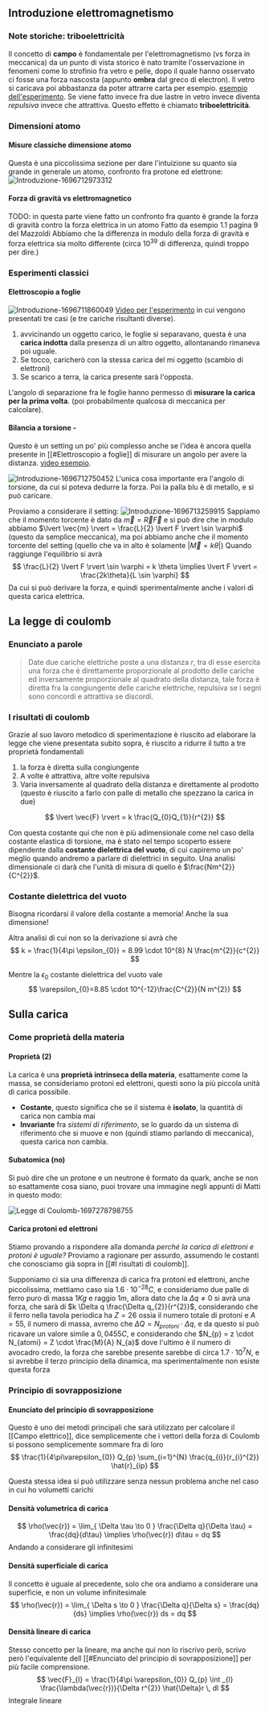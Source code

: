 ## Introduzione elettromagnetismo

### Note storiche: triboelettricità

Il concetto di **campo** è fondamentale per l'elettromagnetismo (vs forza in meccanica)
da un punto di vista storico è nato tramite l'osservazione in fenomeni come lo strofinio fra vetro e pelle, dopo il quale hanno osservato ci fosse una forza nascosta (appunto **ombra** dal greco di electron).
Il vetro si caricava poi abbastanza da poter attrarre carta per esempio. [esempio dell'esperimento](https://youtu.be/iHBNWiHJaQQ?si=0GPKmcE2Oeh69zXj).  Se viene fatto invece fra due lastre in vetro invece diventa *repulsiva* invece che attrattiva.
Questo effetto è chiamato **triboelettricità**.

### Dimensioni atomo
#### Misure classiche dimensione atomo 
Questa è una piccolissima sezione per dare l'intuizione su quanto sia grande in generale un atomo, confronto fra protone ed elettrone:
![Introduzione-1696712973312](images/introduzione-1696712973312.jpeg)
#### Forza di gravità vs elettromagnetico 
TODO: in questa parte viene fatto un confronto fra quanto è grande la forza di gravità contro la forza elettrica in un atomo
Fatto da esempio 1.1 pagina 9 del Mazzoldi
Abbiamo che la differenza in modulo della forza di gravità e forza elettrica sia molto differente (circa $10^{39}$ di differenza, quindi troppo per dire.)
### Esperimenti classici
#### Elettroscopio a foglie 
![Introduzione-1696711860049](images/introduzione-1696711860049.jpeg)
[Video per l'esperimento](https://youtu.be/XXVUuW5F0xU?si=eKnTMxnoIitJdTB_) in cui vengono presentati tre casi (e tre cariche risultanti diverse).

1. avvicinando un oggetto carico, le foglie si separavano, questa è una **carica indotta** dalla presenza di un altro oggetto, allontanando rimaneva poi uguale.
2. Se tocco, caricherò con la stessa carica del mi oggetto (scambio di elettroni)
3. Se scarico a terra, la carica presente sarà l'opposta.

L'angolo di separazione fra le foglie hanno permesso di **misurare la carica per la prima volta**. (poi probabilmente qualcosa di meccanica per calcolare).

#### Bilancia a torsione -
Questo è un setting un po' più complesso anche se l'idea è ancora quella presente in [[#Elettroscopio a foglie]] di misurare un angolo per avere la distanza.
[video esempio](https://youtu.be/FYSTGX-F1GM?si=PLB61tg1ljz-XbRb).

![Introduzione-1696712750452](images/introduzione-1696712750452.jpeg)
L'unica cosa importante era l'angolo di torsione, da cui si poteva dedurre la forza.
Poi la palla blu è di metallo, e si può caricare.

Proviamo a considerare il setting:
![Introduzione-1696713259915](images/introduzione-1696713259915.jpeg)
Sappiamo che il momento torcente è dato da $\vec{m} = \vec{R}\vec{F}$ e si può dire che in modulo abbiamo $\lvert \vec{m} \rvert = \frac{L}{2} \lvert F \rvert \sin \varphi$ (questo da semplice meccanica), ma poi abbiamo anche che il momento torcente del setting (quello che va in alto è solamente $\lvert \vec{M} = k \theta \rvert$) Quando raggiunge l'equilibrio si avrà
$$
\frac{L}{2} \lvert F \rvert \sin \varphi = k \theta \implies \lvert F \rvert = \frac{2k\theta}{L \sin \varphi}
$$
Da cui si può derivare la forza, e quindi sperimentalmente anche i valori di questa carica elettrica.

## La legge di coulomb
### Enunciato a parole 
> Date due cariche elettriche poste a una distanza $r$, tra di esse esercita una forza che è direttamente proporzionale al prodotto delle cariche ed inversamente proporzionale al quadrato della distanza, tale forza è diretta fra la congiungente delle cariche elettriche, repulsiva se i segni sono concordi e attrattiva se discordi.

### I risultati di coulomb 
Grazie al suo lavoro metodico di sperimentazione è riuscito ad elaborare la legge che viene presentata subito sopra, è riuscito a ridurre il tutto a tre proprietà fondamentali
1. la forza è diretta sulla congiungente
2. A volte è attrattiva, altre volte repulsiva
3. Varia inversamente al quadrato della distanza e direttamente al prodotto (questo è riuscito a farlo con palle di metallo che spezzano la carica in due)

$$
\lvert \vec{F} \rvert = k \frac{Q_{0}Q_{1}}{r^{2}}
$$

Con questa costante qui che non è più adimensionale come nel caso della costante elastica di torsione, ma è stato nel tempo scoperto essere dipendente dalla **costante dielettrica del vuoto**, di cui capiremo un po' meglio quando andremo a parlare di dielettrici in seguito.
Una analisi dimensionale ci darà che l'unità di misura di quello è $\frac{Nm^{2}}{C^{2}}$.

### Costante dielettrica del vuoto 
Bisogna ricordarsi il valore della costante a memoria! Anche la sua dimensione!

Altra analisi di cui non so la derivazione si avrà che 
$$
k = \frac{1}{4\pi \epsilon_{0}} = 8.99 \cdot 10^{8} N \frac{m^{2}}{c^{2}}
$$

Mentre la $\epsilon_{0}$ costante dielettrica del vuoto vale
$$
\varepsilon_{0}=8.85 \cdot 10^{-12}\frac{C^{2}}{N m^{2}}
$$


## Sulla carica

### Come proprietà della materia
#### Proprietà (2) 
La carica è una **proprietà intrinseca della materia**, esattamente come la massa, se consideriamo protoni ed elettroni, questi sono la più piccola unità di carica possibile.

- **Costante**, questo significa che se il sistema è **isolato**, la quantità di carica non cambia mai
- **Invariante** fra *sistemi di riferimento*, se lo guardo da un sistema di riferimento che si muove e non (quindi stiamo parlando di meccanica), questa carica non cambia.

#### Subatomica (no)
Si può dire che un protone e un neutrone è formato da quark, anche se non so esattamente cosa siano, puoi trovare una immagine negli appunti di Matti in questo modo:

![Legge di Coulomb-1697278798755](images/legge-di-coulomb-1697278798755.jpeg)


#### Carica protoni ed elettroni 
Stiamo provando a rispondere alla domanda *perché la carica di elettroni e protoni è uguale?* Proviamo a ragionare per assurdo, assumendo le costanti che conosciamo già sopra in [[#I risultati di coulomb]].

Supponiamo ci sia una differenza di carica fra protoni ed elettroni, anche piccolissima, mettiamo caso sia $1.6 \cdot 10^{-28}C$, e consideriamo due palle di ferro puro di massa $1Kg$ e raggio $1m$, allora dato che la $\Delta q \neq 0$ si avrà una forza, che sarà di $k \Delta q \frac{\Delta q_{2}}{r^{2}}$,  considerando che il ferro nella tavola periodica ha $Z=26$ ossia il numero totale di protoni e $A=55$, il numero di massa, avremo che $\Delta Q = N_{protoni}\cdot \Delta q$, e da questo si può ricavare un valore simile a $0,0455 C$, e considerando che $N_{p} = z \cdot N_{atomi} = Z \cdot \frac{M}{A} N_{a}$ dove l'ultimo è il numero di avocadro credo, la forza che sarebbe presente sarebbe di circa $1.7 \cdot 10^{7} N$, e si avrebbe il terzo principio della dinamica, ma sperimentalmente non esiste questa forza
### Principio di sovrapposizione

#### Enunciato del principio di sovrapposizione 
Questo è uno dei metodi principali che sarà utilizzato per calcolare il [[Campo elettrico]], dice semplicemente che i vettori della forza di Coulomb si possono semplicemente sommare fra di loro
$$
\frac{1}{4\pi\varepsilon_{0}} Q_{p} \sum_{i=1}^{N} \frac{q_{i}}{r_{i}^{2}} \hat{r}_{ip}
$$

Questa stessa idea si può utilizzare senza nessun problema anche nel caso in cui ho volumetti carichi

#### Densità volumetrica di carica 
$$
\rho(\vec{r}) = \lim_{ \Delta \tau \to 0 } \frac{\Delta q}{\Delta \tau} = \frac{dq}{d\tau} \implies \rho(\vec{r}) d\tau = dq
$$
Andando a considerare gli infinitesimi

#### Densità superficiale di carica 
Il concetto è uguale al precedente, solo che ora andiamo a considerare una superficie, e non un volume infinitesimale
$$
\rho(\vec{r}) = \lim_{ \Delta s \to 0 } \frac{\Delta q}{\Delta s} = \frac{dq}{ds} \implies \rho(\vec{r}) ds = dq
$$

#### Densità lineare di carica 
 
Stesso concetto per la lineare, ma anche qui non lo riscrivo però, scrivo però l'equivalente dell [[#Enunciato del principio di sovrapposizione]] per più facile comprensione.
$$
\vec{F}_{l} = \frac{1}{4\pi \varepsilon_{0}} Q_{p} \int _{l} \frac{\lambda(\vec{r})}{\Delta r^{2}} \hat{\Delta}r \, dl 
$$
Integrale lineare

